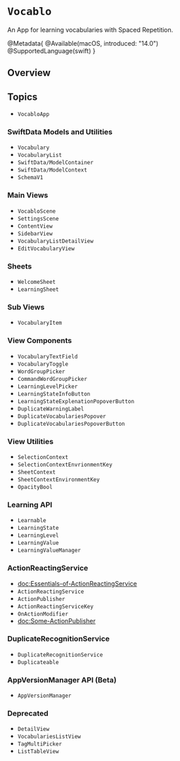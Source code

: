 # ``Vocablo``

An App for learning vocabularies with Spaced Repetition.

@Metadata{
    @Available(macOS, introduced: "14.0")
    @SupportedLanguage(swift)
}

## Overview



## Topics

- ``VocabloApp``

### SwiftData Models and Utilities

- ``Vocabulary``
- ``VocabularyList``
- ``SwiftData/ModelContainer``
- ``SwiftData/ModelContext``
- ``SchemaV1``


### Main Views

- ``VocabloScene``
- ``SettingsScene``
- ``ContentView``
- ``SidebarView``
- ``VocabularyListDetailView``
- ``EditVocabularyView``

### Sheets

- ``WelcomeSheet``
- ``LearningSheet``

### Sub Views

- ``VocabularyItem``

### View Components

- ``VocabularyTextField``
- ``VocabularyToggle``
- ``WordGroupPicker``
- ``CommandWordGroupPicker``
- ``LearningLevelPicker``
- ``LearningStateInfoButton``
- ``LearningStateExplenationPopoverButton``
- ``DuplicateWarningLabel``
- ``DuplicateVocabulariesPopover``
- ``DuplicateVocabulariesPopoverButton``

### View Utilities

- ``SelectionContext``
- ``SelectionContextEnvrionmentKey``
- ``SheetContext``
- ``SheetContextEnvironmentKey``
- ``OpacityBool``

### Learning API

- ``Learnable``
- ``LearningState``
- ``LearningLevel``
- ``LearningValue``
- ``LearningValueManager``

### ActionReactingService 

- <doc:Essentials-of-ActionReactingService>
- ``ActionReactingService``
- ``ActionPublisher``
- ``ActionReactingServiceKey``
- ``OnActionModifier``
- <doc:Some-ActionPublisher>

### DuplicateRecognitionService 

- ``DuplicateRecognitionService``
- ``Duplicateable``

### AppVersionManager API (Beta)

- ``AppVersionManager``

### Deprecated

- ``DetailView``
- ``VocabulariesListView``
- ``TagMultiPicker``
- ``ListTableView``

